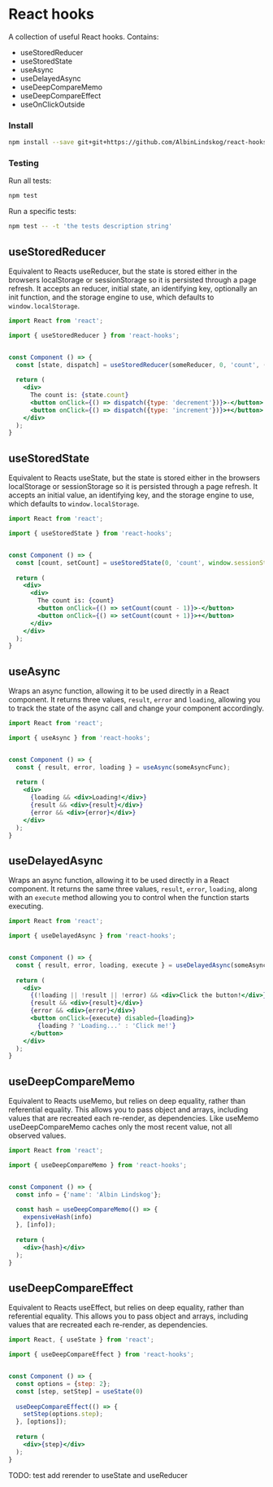# React hooks

A collection of useful React hooks. Contains:
- useStoredReducer
- useStoredState
- useAsync
- useDelayedAsync
- useDeepCompareMemo
- useDeepCompareEffect
- useOnClickOutside


### Install
```bash
npm install --save git+git+https://github.com/AlbinLindskog/react-hooks.git
```

### Testing
Run all tests:
```bash
npm test
```
Run a specific tests:
```bash
npm test -- -t 'the tests description string'
```

## useStoredReducer
Equivalent to Reacts useReducer, but the state is stored either in the browsers localStorage or sessionStorage so it 
is persisted through a page refresh. It accepts an reducer, initial state, an identifying key, optionally an init 
function, and the storage engine to use, which defaults to `window.localStorage`.
```jsx
import React from 'react';

import { useStoredReducer } from 'react-hooks';


const Component () => {
  const [state, dispatch] = useStoredReducer(someReducer, 0, 'count', (i) => i, window.sessionStorage);
  
  return (
    <div>
      The count is: {state.count}
      <button onClick={() => dispatch({type: 'decrement'})}>-</button>
      <button onClick={() => dispatch({type: 'increment'})}>+</button>
    </div>
  );
}
```

## useStoredState
Equivalent to Reacts useState, but the state is stored either in the browsers localStorage or sessionStorage so it 
is persisted through a page refresh. It accepts an initial value, an identifying key, and the storage engine to use, which
defaults to `window.localStorage`.
```jsx
import React from 'react';

import { useStoredState } from 'react-hooks';


const Component () => {
  const [count, setCount] = useStoredState(0, 'count', window.sessionStorage);
  
  return (
    <div>
      <div>
        The count is: {count}
        <button onClick={() => setCount(count - 1)}>-</button>
        <button onClick={() => setCount(count + 1)}>+</button>
      </div>
    </div>
  );
}
```

## useAsync
Wraps an async function, allowing it to be used directly in a React component.
It returns three values, `result`, `error` and `loading`, allowing you to track the state of the async call and change 
your component accordingly.

```jsx
import React from 'react';

import { useAsync } from 'react-hooks';


const Component () => {
  const { result, error, loading } = useAsync(someAsyncFunc);
  
  return (
    <div>
      {loading && <div>Loading!</div>}
      {result && <div>{result}</div>}
      {error && <div>{error}</div>}
    </div>
  );
}
```

## useDelayedAsync
Wraps an async function, allowing it to be used directly in a React component.
It returns the same three values, `result`, `error`, `loading`, along with an `execute` method allowing you to control
when the function starts executing.

```jsx
import React from 'react';

import { useDelayedAsync } from 'react-hooks';


const Component () => {
  const { result, error, loading, execute } = useDelayedAsync(someAsyncFunc);
  
  return (
    <div>
      {(!loading || !result || !error) && <div>Click the button!</div>}
      {result && <div>{result}</div>}
      {error && <div>{error}</div>}
      <button onClick={execute} disabled={loading}>
        {loading ? 'Loading...' : 'Click me!'}
      </button>
    </div>
  );
}
```

## useDeepCompareMemo
Equivalent to Reacts useMemo, but relies on deep equality, rather than referential equality. 
This allows you to pass object and arrays, including values that are recreated each re-render, as dependencies.
Like useMemo useDeepCompareMemo caches only the most recent value, not all observed values.

```jsx
import React from 'react';

import { useDeepCompareMemo } from 'react-hooks';


const Component () => {
  const info = {'name': 'Albin Lindskog'};
  
  const hash = useDeepCompareMemo(() => {
    expensiveHash(info)
  }, [info]);
  
  return (
    <div>{hash}</div>
  );
}
```

## useDeepCompareEffect
Equivalent to Reacts useEffect, but relies on deep equality, rather than referential equality. 
This allows you to pass object and arrays, including values that are recreated each re-render, as dependencies.

```jsx
import React, { useState } from 'react';

import { useDeepCompareEffect } from 'react-hooks';


const Component () => {
  const options = {step: 2};
  const [step, setStep] = useState(0)
  
  useDeepCompareEffect(() => {
    setStep(options.step);
  }, [options]);
  
  return (
    <div>{step}</div>
  );
}
```


TODO: test add rerender to useState and useReducer